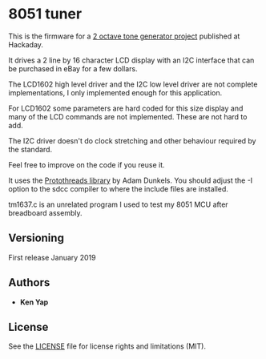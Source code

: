 # 8051 tuner

This is the firmware for a [2 octave tone generator project](https://hackaday.io/project/162267-8051-tuner) published at Hackaday.

It drives a 2 line by 16 character LCD display with an I2C interface that can be purchased in eBay for a few dollars.

The LCD1602 high level driver and the I2C low level driver are not complete implementations, I only implemented enough for this application.

For LCD1602 some parameters are hard coded for this size display and many of the LCD commands are not implemented. These are not hard to add.

The I2C driver doesn't do clock stretching and other behaviour required by the standard.

Feel free to improve on the code if you reuse it.

It uses the [Protothreads library](http://dunkels.com/adam/pt/) by Adam Dunkels. You should adjust the -I option to the sdcc compiler to where the include files are installed.

tm1637.c is an unrelated program I used to test my 8051 MCU after breadboard assembly.

## Versioning

First release January 2019

## Authors

* **Ken Yap**

## License

See the [LICENSE](LICENSE.md) file for license rights and limitations (MIT).
